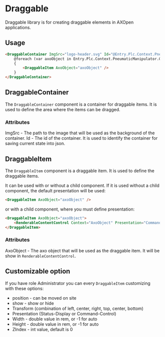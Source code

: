 # Draggable

Draggable library is for creating draggable elements in AXOpen applications.

## Usage

~~~ HTML
<DraggableContainer ImgSrc="logo-header.svg" Id="@Entry.Plc.Context.PneumaticManipulator.HumanReadable">
    @foreach (var axoObject in Entry.Plc.Context.PneumaticManipulator.GetChildren().Flatten(p => p.GetChildren()).OfType<AXOpen.Core.AxoObject>())
    {
        <DraggableItem AxoObject="axoObject" />
    }
</DraggableContainer>
~~~

## DraggableContainer

The `DraggableContainer` component is a container for draggable items. It is used to define the area where the items can be dragged.

### Attributes

ImgSrc - The path to the image that will be used as the background of the container.
Id - The id of the container. It is used to identify the container for saving current state into json.

## DraggableItem

The `DraggableItem` component is a draggable item. It is used to define the draggable items.

It can be used with or without a child component. If it is used without a child component, the default presentation will be used:

~~~ HTML
<DraggableItem AxoObject="axoObject" />
~~~

or with a child component, where you must define presentation:

~~~ HTML
<DraggableItem AxoObject="axoObject">
    <RenderableContentControl Context="AxoObject" Presentation="Command" />
</DraggableItem>
~~~

### Attributes

AxoObject - The axo object that will be used as the draggable item. It will be show in `RenderableContentControl`.

## Customizable option

If you have role Administrator you can every `DraggableItem` customizing with these options:

- position - can be moved on site
- show - show or hide
- Transform (combination of left, center, right, top, center, bottom)
- Presentation (Status-Display or Command-Control)
- Width - double value in rem, or -1 for auto
- Height - double value in rem, or -1 for auto
- ZIndex - int value, default is 0
